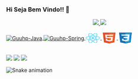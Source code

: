 ### Hi Seja Bem Vindo!! 👋
<!-- BARRA DE STATUS-->
<div align="center">
  <a href="https://github.com/Guuhp">
  <img height="180em" src="https://github-readme-stats.vercel.app/api?username=Guuhp&show_icons=true&theme=aura&include_all_commits=true&count_private=true"/>
  <img height="180em" src="https://github-readme-stats.vercel.app/api/top-langs/?username=Guuhp&layout=compact&langs_count=7&theme=aura"/>
</div>
  
<!-- LINGUAGENS QUE USO--> 
<div style="display: inline_block"><br>
  <img align="center" alt="Guuhp-Java" height="40" width="50" src="https://cdn.jsdelivr.net/gh/devicons/devicon/icons/java/java-original.svg" />
  <img align="center" alt="Guuhp-Spring" height="30" width="40" src="https://cdn.jsdelivr.net/gh/devicons/devicon/icons/spring/spring-original.svg"/>
  <!-- <img align="center" alt="Guuhp-Js" height="30" width="40" src="https://cdn.jsdelivr.net/gh/devicons/devicon/icons/javascript/javascript-original.svg" />-->
  
  <img align="center" alt="Guuhp-React" height="30" width="40" src="https://raw.githubusercontent.com/devicons/devicon/master/icons/react/react-original.svg">
  <img align="center" alt="Guuhp-HTML" height="30" width="40" src="https://raw.githubusercontent.com/devicons/devicon/master/icons/html5/html5-original.svg">
  <img align="center" alt="Guuhp-CSS" height="30" width="40" src="https://raw.githubusercontent.com/devicons/devicon/master/icons/css3/css3-original.svg">

  
</div>
  
  ##
 
<!-- REDES SOCIAIS -->
<div> 

  <a href="https://instagram.com/lluiz_gustavoo" target="_blank"><img src="https://img.shields.io/badge/-Instagram-%23E4405F?style=for-the-badge&logo=instagram&logoColor=white" target="_blank"></a>
  <a href="mailto:lg645471@gmail.com" target="_blank"><img src="https://img.shields.io/badge/-Gmail-%23333?style=for-the-badge&logo=gmail&logoColor=white" target="_blank"></a>
  <a href="https://www.linkedin.com/in/luiz-gustavo-26a3b1161" target="_blank"><img src="https://img.shields.io/badge/-LinkedIn-%230077B5?style=for-the-badge&logo=linkedin&logoColor=white" target="_blank"></a> 

  
<!-- Cobrinha-->
 ![Snake animation](https://github.com/Guuhp/Guuhp/blob/output/github-contribution-grid-snake.svg)
  </div>

